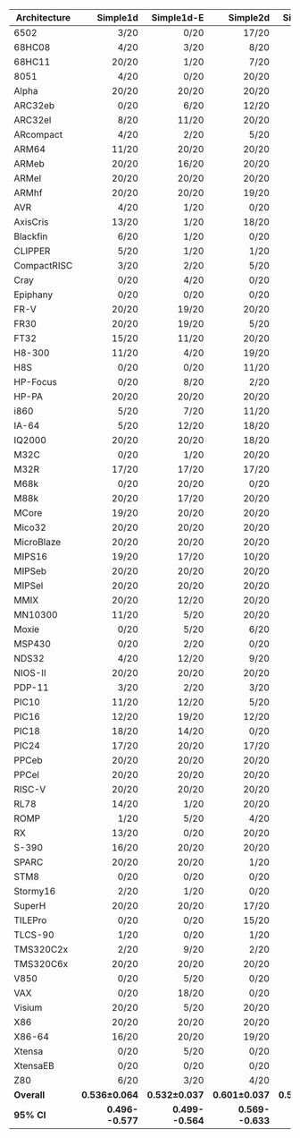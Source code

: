 | Architecture | Simple1d | Simple1d-E | Simple2d | Simple2d-E | ResNet50 | ResNet50-E |
| ------------ | ------------: | ------------: | ------------: | ------------: | ------------: | ------------: |
| 6502 | 3/20 | 0/20 | 17/20 | 1/20 | 5/20 | 0/20 |
| 68HC08 | 4/20 | 3/20 | 8/20 | 7/20 | 5/20 | 1/20 |
| 68HC11 | 20/20 | 1/20 | 7/20 | 3/20 | 16/20 | 6/20 |
| 8051 | 4/20 | 0/20 | 20/20 | 0/20 | 16/20 | 1/20 |
| Alpha | 20/20 | 20/20 | 20/20 | 20/20 | 20/20 | 20/20 |
| ARC32eb | 0/20 | 6/20 | 12/20 | 4/20 | 2/20 | 2/20 |
| ARC32el | 8/20 | 11/20 | 20/20 | 7/20 | 5/20 | 13/20 |
| ARcompact | 4/20 | 2/20 | 5/20 | 11/20 | 1/20 | 2/20 |
| ARM64 | 11/20 | 20/20 | 20/20 | 20/20 | 17/20 | 20/20 |
| ARMeb | 20/20 | 16/20 | 20/20 | 15/20 | 9/20 | 17/20 |
| ARMel | 20/20 | 20/20 | 20/20 | 20/20 | 20/20 | 20/20 |
| ARMhf | 20/20 | 20/20 | 19/20 | 20/20 | 20/20 | 20/20 |
| AVR | 4/20 | 1/20 | 0/20 | 1/20 | 5/20 | 1/20 |
| AxisCris | 13/20 | 1/20 | 18/20 | 2/20 | 11/20 | 0/20 |
| Blackfin | 6/20 | 1/20 | 0/20 | 3/20 | 2/20 | 1/20 |
| CLIPPER | 5/20 | 1/20 | 1/20 | 1/20 | 0/20 | 4/20 |
| CompactRISC | 3/20 | 2/20 | 5/20 | 3/20 | 3/20 | 1/20 |
| Cray | 0/20 | 4/20 | 0/20 | 8/20 | 0/20 | 2/20 |
| Epiphany | 0/20 | 0/20 | 0/20 | 0/20 | 0/20 | 0/20 |
| FR-V | 20/20 | 19/20 | 20/20 | 20/20 | 20/20 | 20/20 |
| FR30 | 20/20 | 19/20 | 5/20 | 19/20 | 16/20 | 18/20 |
| FT32 | 15/20 | 11/20 | 20/20 | 15/20 | 20/20 | 18/20 |
| H8-300 | 11/20 | 4/20 | 19/20 | 7/20 | 4/20 | 1/20 |
| H8S | 0/20 | 0/20 | 11/20 | 0/20 | 2/20 | 0/20 |
| HP-Focus | 0/20 | 8/20 | 2/20 | 5/20 | 4/20 | 10/20 |
| HP-PA | 20/20 | 20/20 | 20/20 | 20/20 | 20/20 | 20/20 |
| i860 | 5/20 | 7/20 | 11/20 | 3/20 | 14/20 | 11/20 |
| IA-64 | 5/20 | 12/20 | 18/20 | 15/20 | 2/20 | 8/20 |
| IQ2000 | 20/20 | 20/20 | 18/20 | 20/20 | 20/20 | 20/20 |
| M32C | 0/20 | 1/20 | 20/20 | 3/20 | 14/20 | 1/20 |
| M32R | 17/20 | 17/20 | 17/20 | 18/20 | 2/20 | 20/20 |
| M68k | 0/20 | 20/20 | 0/20 | 19/20 | 1/20 | 12/20 |
| M88k | 20/20 | 17/20 | 20/20 | 20/20 | 20/20 | 18/20 |
| MCore | 19/20 | 20/20 | 20/20 | 20/20 | 20/20 | 19/20 |
| Mico32 | 20/20 | 20/20 | 20/20 | 20/20 | 20/20 | 20/20 |
| MicroBlaze | 20/20 | 20/20 | 20/20 | 20/20 | 19/20 | 20/20 |
| MIPS16 | 19/20 | 17/20 | 10/20 | 11/20 | 19/20 | 18/20 |
| MIPSeb | 20/20 | 20/20 | 20/20 | 20/20 | 20/20 | 20/20 |
| MIPSel | 20/20 | 20/20 | 20/20 | 20/20 | 20/20 | 20/20 |
| MMIX | 20/20 | 12/20 | 20/20 | 17/20 | 20/20 | 19/20 |
| MN10300 | 11/20 | 5/20 | 20/20 | 5/20 | 20/20 | 9/20 |
| Moxie | 0/20 | 5/20 | 6/20 | 5/20 | 1/20 | 5/20 |
| MSP430 | 0/20 | 2/20 | 0/20 | 3/20 | 0/20 | 0/20 |
| NDS32 | 4/20 | 12/20 | 9/20 | 18/20 | 5/20 | 0/20 |
| NIOS-II | 20/20 | 20/20 | 20/20 | 19/20 | 20/20 | 19/20 |
| PDP-11 | 3/20 | 2/20 | 3/20 | 1/20 | 2/20 | 0/20 |
| PIC10 | 11/20 | 12/20 | 5/20 | 15/20 | 20/20 | 20/20 |
| PIC16 | 12/20 | 19/20 | 12/20 | 18/20 | 20/20 | 19/20 |
| PIC18 | 18/20 | 14/20 | 0/20 | 13/20 | 0/20 | 17/20 |
| PIC24 | 17/20 | 20/20 | 17/20 | 20/20 | 20/20 | 19/20 |
| PPCeb | 20/20 | 20/20 | 20/20 | 20/20 | 20/20 | 20/20 |
| PPCel | 20/20 | 20/20 | 20/20 | 20/20 | 20/20 | 20/20 |
| RISC-V | 20/20 | 20/20 | 20/20 | 20/20 | 18/20 | 20/20 |
| RL78 | 14/20 | 1/20 | 20/20 | 3/20 | 17/20 | 3/20 |
| ROMP | 1/20 | 5/20 | 4/20 | 12/20 | 0/20 | 0/20 |
| RX | 13/20 | 0/20 | 20/20 | 1/20 | 19/20 | 1/20 |
| S-390 | 16/20 | 20/20 | 20/20 | 20/20 | 20/20 | 19/20 |
| SPARC | 20/20 | 20/20 | 1/20 | 20/20 | 11/20 | 20/20 |
| STM8 | 0/20 | 0/20 | 0/20 | 0/20 | 0/20 | 0/20 |
| Stormy16 | 2/20 | 1/20 | 0/20 | 1/20 | 0/20 | 2/20 |
| SuperH | 20/20 | 20/20 | 17/20 | 20/20 | 20/20 | 20/20 |
| TILEPro | 0/20 | 0/20 | 15/20 | 0/20 | 6/20 | 3/20 |
| TLCS-90 | 1/20 | 0/20 | 1/20 | 1/20 | 16/20 | 3/20 |
| TMS320C2x | 2/20 | 9/20 | 2/20 | 9/20 | 0/20 | 5/20 |
| TMS320C6x | 20/20 | 20/20 | 20/20 | 19/20 | 20/20 | 18/20 |
| V850 | 0/20 | 5/20 | 0/20 | 2/20 | 1/20 | 0/20 |
| VAX | 0/20 | 18/20 | 0/20 | 20/20 | 7/20 | 9/20 |
| Visium | 20/20 | 5/20 | 20/20 | 4/20 | 20/20 | 14/20 |
| X86 | 20/20 | 20/20 | 20/20 | 20/20 | 20/20 | 20/20 |
| X86-64 | 16/20 | 20/20 | 19/20 | 20/20 | 9/20 | 20/20 |
| Xtensa | 0/20 | 5/20 | 0/20 | 5/20 | 0/20 | 4/20 |
| XtensaEB | 0/20 | 0/20 | 0/20 | 2/20 | 0/20 | 0/20 |
| Z80 | 6/20 | 3/20 | 4/20 | 4/20 | 20/20 | 2/20 |
| **Overall** | **0.536±0.064** | **0.532±0.037** | **0.601±0.037** | **0.560±0.039** | **0.566±0.040** | **0.531±0.033** |
| **95% CI** | **0.496--0.577** | **0.499--0.564** | **0.569--0.633** | **0.527--0.593** | **0.533--0.599** | **0.499--0.562** |
